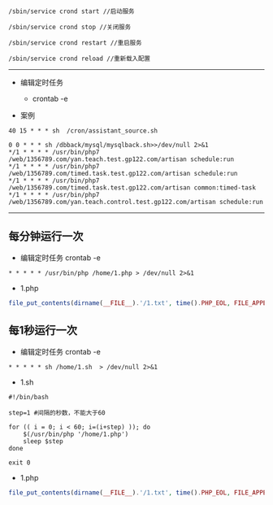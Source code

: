 ```

/sbin/service crond start //启动服务

/sbin/service crond stop //关闭服务

/sbin/service crond restart //重启服务

/sbin/service crond reload //重新载入配置
```
----

- 编辑定时任务
  * crontab -e

 
- 案例
```
40 15 * * * sh  /cron/assistant_source.sh

0 0 * * * sh /dbback/mysql/mysqlback.sh>>/dev/null 2>&1
*/1 * * * * /usr/bin/php7 /web/1356789.com/yan.teach.test.gp122.com/artisan schedule:run
*/1 * * * * /usr/bin/php7 /web/1356789.com/timed.task.test.gp122.com/artisan schedule:run
*/1 * * * * /usr/bin/php7 /web/1356789.com/timed.task.test.gp122.com/artisan common:timed-task
*/1 * * * * /usr/bin/php7 /web/1356789.com/yan.teach.control.test.gp122.com/artisan schedule:run

```

----

## 每分钟运行一次
- 编辑定时任务 crontab -e
```
* * * * * /usr/bin/php /home/1.php > /dev/null 2>&1
```

- 1.php
```php
file_put_contents(dirname(__FILE__).'/1.txt', time().PHP_EOL, FILE_APPEND);
```

## 每1秒运行一次
- 编辑定时任务 crontab -e
```
* * * * * sh /home/1.sh  > /dev/null 2>&1
```

- 1.sh
```shell
#!/bin/bash

step=1 #间隔的秒数，不能大于60

for (( i = 0; i < 60; i=(i+step) )); do
    $(/usr/bin/php '/home/1.php')
    sleep $step
done

exit 0
```

- 1.php
```php
file_put_contents(dirname(__FILE__).'/1.txt', time().PHP_EOL, FILE_APPEND);
```
